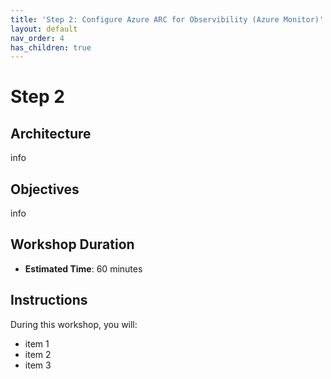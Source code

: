 ```yaml
---
title: 'Step 2: Configure Azure ARC for Observibility (Azure Monitor)'
layout: default
nav_order: 4
has_children: true
---
```


# Step 2

## Architecture
info

## Objectives
info

## Workshop Duration
- **Estimated Time**: 60 minutes

## Instructions

During this workshop, you will:
- item 1
- item 2
- item 3